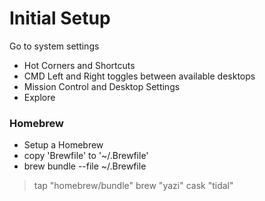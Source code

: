 # Initial Setup

Go to system settings
- Hot Corners and Shortcuts
- CMD Left and Right toggles between available desktops
- Mission Control and Desktop Settings
- Explore

### Homebrew

- Setup a Homebrew
- copy 'Brewfile' to '~/.Brewfile'
- brew bundle --file ~/.Brewfile

>tap "homebrew/bundle"
>brew "yazi"
>cask "tidal"
>